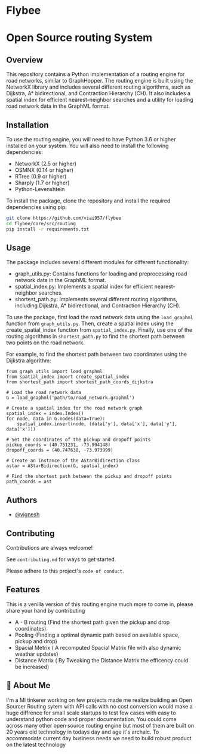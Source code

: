 # Flybee
# Open Source routing System

## Overview
This repository contains a Python implementation of a routing engine for road networks, similar to GraphHopper. The routing engine is built using the NetworkX library and includes several different routing algorithms, such as Dijkstra, A* bidirectional, and Contraction Hierarchy (CH). It also includes a spatial index for efficient nearest-neighbor searches and a utility for loading road network data in the GraphML format.


## Installation

To use the routing engine, you will need to have Python 3.6 or higher installed on your system. You will also need to install the following dependencies:

- NetworkX (2.5 or higher)
- OSMNX (0.14 or higher)
- RTree (0.9 or higher)
- Sharply (1.7 or higher)
- Python-Levenshtein

To install the package, clone the repository and install the required dependencies using pip:

```bash
git clone https://github.com/viai957/flybee
cd flybee/core/src/routing
pip install -r requirements.txt
```
    
## Usage

The package includes several different modules for different functionality:

- graph_utils.py: Contains functions for loading and preprocessing road network data in the GraphML format.
- spatial_index.py: Implements a spatial index for efficient nearest-neighbor searches.
- shortest_path.py: Implements several different routing algorithms, including Dijkstra, A* bidirectional, and Contraction Hierarchy (CH).

To use the package, first load the road network data using the ``load_graphml`` function from ``graph_utils.py``. Then, create a spatial index using the create_spatial_index function from ``spatial_index.py``. Finally, use one of the routing algorithms in `shortest_path.py` to find the shortest path between two points on the road network.

For example, to find the shortest path between two coordinates using the Dijkstra algorithm:


```
from graph_utils import load_graphml
from spatial_index import create_spatial_index
from shortest_path import shortest_path_coords_dijkstra

# Load the road network data
G = load_graphml('path/to/road_network.graphml')

# Create a spatial index for the road network graph
spatial_index = index.Index()
for node, data in G.nodes(data=True):
    spatial_index.insert(node, (data['y'], data['x'], data['y'], data['x']))

# Set the coordinates of the pickup and dropoff points
pickup_coords = (40.751231, -73.994148)
dropoff_coords = (40.747638, -73.973999)

# Create an instance of the AStarBidirection class
astar = AStarBidirection(G, spatial_index)

# Find the shortest path between the pickup and dropoff points
path_coords = ast

```

## Authors

- [@vignesh](https://www.github.com/viai957)


## Contributing

Contributions are always welcome!

See `contributing.md` for ways to get started.

Please adhere to this project's `code of conduct`.


## Features

This is a venilla version of this routing engine much more to come in, please share your hand by contributing

- A - B routing (Find the shortest path given the pickup and drop coordinates)
- Pooling (Finding a optimal dynamic path based on available space, pickup and drop)
- Spacial Metrix ( A recomputed Spacial Matrix file with also dynamic weathar updates)
- Distance Matrix ( By Tweaking the Distance Matrix the efficency could be increased)


## 🚀 About Me
I'm a Ml tinkerer working on few projects made me realize building an Open Sourcer Routing sytem with API calls with no cost conversion would make a huge diffrence for small scale startups to test few cases with easy to understand python code and proper documentation. You could come across many other open source routing engine but most of them are built on 20 years old technology in todays day and age it's archaic. To accommodate current day business needs we need to build robust product on the latest technology
